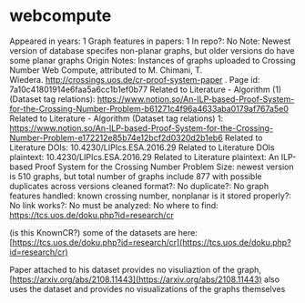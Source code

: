 # webcompute

Appeared in years: 1
Graph features in papers: 1
In repo?: No
Note: Newest version of database specifes non-planar graphs, but older versions do have some planar graphs
Origin Notes: Instances of graphs uploaded to Crossing Number Web Compute, attributed to  M. Chimani, T. Wiedera. http://crossings.uos.de/cr-proof-system-paper
.
Page id: 7a10c41801914e6faa5a6cc1b1ef0b77
Related to Literature - Algorithm (1) (Dataset tag relations): https://www.notion.so/An-ILP-based-Proof-System-for-the-Crossing-Number-Problem-b61271c4f96a4633aba0179af767a5e0
Related to Literature - Algorithm (Dataset tag relations) 1: https://www.notion.so/An-ILP-based-Proof-System-for-the-Crossing-Number-Problem-e172212e85b74e12bcf2d0320d2b1eb6
Related to Literature DOIs: 10.4230/LIPIcs.ESA.2016.29
Related to Literature DOIs plaintext: 10.4230/LIPIcs.ESA.2016.29
Related to Literature plaintext: An ILP-based Proof System for the Crossing
Number Problem
Size: newest version is 510 graphs, but total number of graphs include 877 with possible duplicates across versions
cleaned format?: No
duplicate?: No
graph features handled: known crossing number, nonplanar
is it stored properly?: No
link works?: No
must be analyzed: No
where to find: https://tcs.uos.de/doku.php?id=research/cr

(is this KnownCR?) some of the datasets are here: [https://tcs.uos.de/doku.php?id=research/cr](https://tcs.uos.de/doku.php?id=research/cr)

Paper attached to his dataset provides no visuliaztion of the graph, [https://arxiv.org/abs/2108.11443](https://arxiv.org/abs/2108.11443) also uses the dataset and provides no visualizations of the graphs themselves